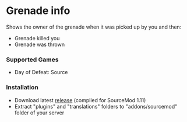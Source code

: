 # Grenade info

Shows the owner of the grenade when it was picked up by you and then:

* Grenade killed you
* Grenade was thrown

### Supported Games

* Day of Defeat: Source

### Installation

* Download latest [release](https://github.com/dronelektron/grenade-info/releases) (compiled for SourceMod 1.11)
* Extract "plugins" and "translations" folders to "addons/sourcemod" folder of your server
